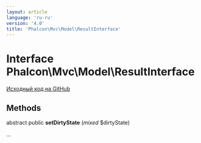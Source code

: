 ```yaml
---
layout: article
language: 'ru-ru'
version: '4.0'
title: 'Phalcon\Mvc\Model\ResultInterface'
---
```

# Interface **Phalcon\Mvc\Model\ResultInterface**

<a href="https://github.com/phalcon/cphalcon/tree/v4.0.0/phalcon/mvc/model/resultinterface.zep" class="btn btn-default btn-sm">Исходный код на GitHub</a>

## Methods

abstract public **setDirtyState** (*mixed* $dirtyState)

...